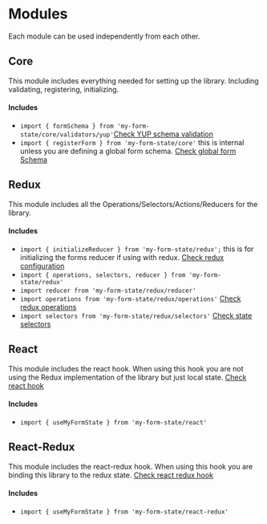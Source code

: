 # Modules

Each module can be used independently from each other.

## Core

This module includes everything needed for setting up the library. Including validating, registering, initializing.

#### Includes

- `import { formSchema } from 'my-form-state/core/validators/yup'`<a href="/#/core/validators/README#yup">Check YUP schema validation</a>
- `import { registerForm } from 'my-form-state/core'` this is internal unless you are defining a global form schema. <a href="/#/core/global/README.md">Check global form Schema</a>

## Redux

This module includes all the Operations/Selectors/Actions/Reducers for the library.

#### Includes

- `import { initializeReducer } from 'my-form-state/redux';` this is for initializing the forms reducer if using with redux. <a href="/#/redux/get-started/README#my-form-library-redux-configuration">Check redux configuration</a>
- `import { operations, selectors, reducer } from 'my-form-state/redux'`
- `import reducer from 'my-form-state/redux/reducer'`
- `import operations from 'my-form-state/redux/operations'` <a href="/#/redux/operations/README#operations">Check redux operations</a>
- `import selectors from 'my-form-state/redux/selectors'` <a href="/#/redux/selectors/README#selectors">Check state selectors</a>

## React

This module includes the react hook. When using this hook you are not using the Redux implementation of the library but just local state.
<a href="/#/react/hook/README#react-hooks">Check react hook</a>

#### Includes

- `import { useMyFormState } from 'my-form-state/react'`

## React-Redux

This module includes the react-redux hook. When using this hook you are binding this library to the redux state.
<a href="/#/react-redux/hook/README#react-redux-hooks">Check react redux hook</a>

#### Includes

- `import { useMyFormState } from 'my-form-state/react-redux'`
